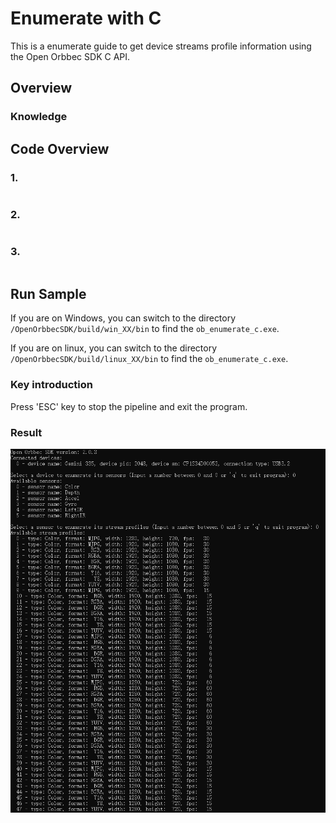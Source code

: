 # Enumerate with C

This is a enumerate guide to get device streams profile information using the Open Orbbec SDK C API.

## Overview

### Knowledge



## Code Overview

### 1.

```c

```

### 2.

```c

```

### 3.

```c

```

## Run Sample

If you are on Windows, you can switch to the directory `/OpenOrbbecSDK/build/win_XX/bin` to find the `ob_enumerate_c.exe`.

If you are on linux, you can switch to the directory `/OpenOrbbecSDK/build/linux_XX/bin` to find the `ob_enumerate_c.exe`.

### Key introduction

Press 'ESC' key to stop the pipeline and exit the program.

### Result

![Enumerate_C](/docs/resource/enumerate.png)
